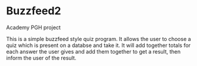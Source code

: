 # Buzzfeed2
Academy PGH project

This is a simple buzzfeed style quiz program. It allows the user to choose a quiz which is present on a databse and take it. It will add together totals for each answer the user gives and add them together to get a result, then inform the user of the result.
